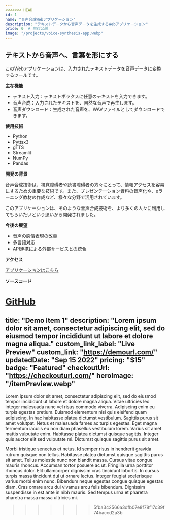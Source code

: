 ```yaml
---
<<<<<<< HEAD
id: 1
name: "音声合成Webアプリケーション"
description: "テキストデータから音声データを生成するWebアプリケーション"
price: 0  # 無料公開
image: "/projects/voice-synthesis-app.webp" 
---
```


## テキストから音声へ、言葉を形にする

このWebアプリケーションは、入力されたテキストデータを音声データに変換するツールです。 

**主な機能**

- テキスト入力：テキストボックスに任意のテキストを入力できます。
- 音声合成：入力されたテキストを、自然な音声で再生します。
- 音声ダウンロード：生成された音声を、WAVファイルとしてダウンロードできます。

**使用技術**

- Python
- Pyttsx3
- gTTS
- Streamlit
- NumPy
- Pandas

**開発の背景**

音声合成技術は、視覚障碍者や読書障碍者の方々にとって、情報アクセスを容易にするための重要な技術です。また、プレゼンテーション資料の音声化や、eラーニング教材の作成など、様々な分野で活用されています。

このアプリケーションは、そのような音声合成技術を、より多くの人々に利用してもらいたいという思いから開発されました。

**今後の展望**

- 音声の感情表現の改善
- 多言語対応
- API連携による外部サービスとの統合


**アクセス**

[アプリケーションはこちら](https://youtube-newgit-mutrgtf3vd2jrsmc7urasv.streamlit.app/)

**ソースコード**

[GitHub](https://github.com/mkyuki/youtube-new/blob/main/app.py)
=======
title: "Demo Item 1"
description: "Lorem ipsum dolor sit amet, consectetur adipiscing elit, sed do eiusmod tempor incididunt ut labore et dolore magna aliqua."
custom_link_label: "Live Preview"
custom_link: "https://demourl.com/"
updatedDate: "Sep 15 2022"
pricing: "$15"
badge: "Featured"
checkoutUrl: "https://checkouturl.com/"
heroImage: "/itemPreview.webp"
---

Lorem ipsum dolor sit amet, consectetur adipiscing elit, sed do eiusmod tempor incididunt ut labore et dolore magna aliqua. Vitae ultricies leo integer malesuada nunc vel risus commodo viverra. Adipiscing enim eu turpis egestas pretium. Euismod elementum nisi quis eleifend quam adipiscing. In hac habitasse platea dictumst vestibulum. Sagittis purus sit amet volutpat. Netus et malesuada fames ac turpis egestas. Eget magna fermentum iaculis eu non diam phasellus vestibulum lorem. Varius sit amet mattis vulputate enim. Habitasse platea dictumst quisque sagittis. Integer quis auctor elit sed vulputate mi. Dictumst quisque sagittis purus sit amet.

Morbi tristique senectus et netus. Id semper risus in hendrerit gravida rutrum quisque non tellus. Habitasse platea dictumst quisque sagittis purus sit amet. Tellus molestie nunc non blandit massa. Cursus vitae congue mauris rhoncus. Accumsan tortor posuere ac ut. Fringilla urna porttitor rhoncus dolor. Elit ullamcorper dignissim cras tincidunt lobortis. In cursus turpis massa tincidunt dui ut ornare lectus. Integer feugiat scelerisque varius morbi enim nunc. Bibendum neque egestas congue quisque egestas diam. Cras ornare arcu dui vivamus arcu felis bibendum. Dignissim suspendisse in est ante in nibh mauris. Sed tempus urna et pharetra pharetra massa massa ultricies mi.
>>>>>>> 5fba342566a3dfb07e8f78f17c39f74baccd2a3b

